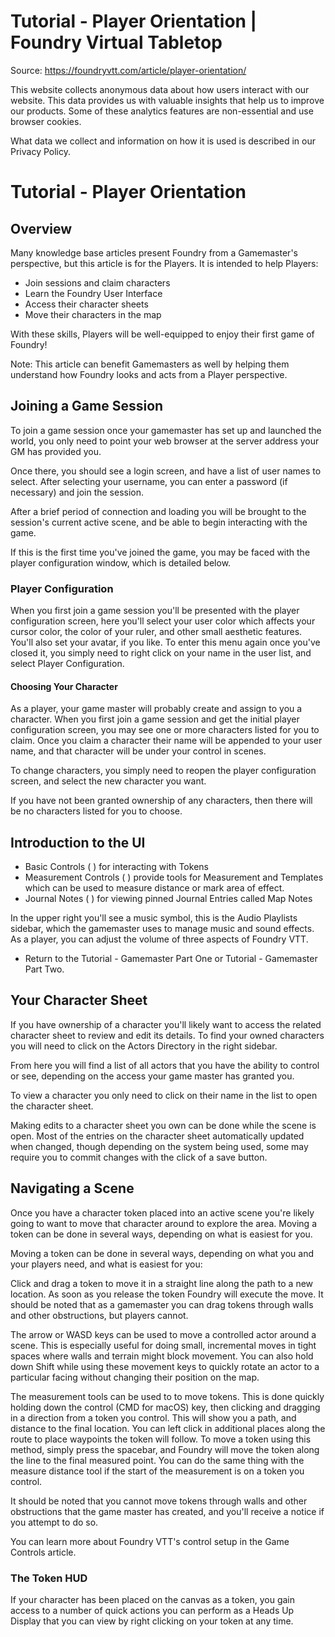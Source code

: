 # Tutorial - Player Orientation | Foundry Virtual Tabletop

Source: https://foundryvtt.com/article/player-orientation/

This website collects anonymous data about how users interact with our website. This data provides us with 
        valuable insights that help us to improve our products. Some of these analytics features are non-essential 
        and use browser cookies.

What data we collect and information on how it is used is described in our 
        Privacy Policy.


# Tutorial - Player Orientation


## 


## Overview

Many knowledge base articles present Foundry from a Gamemaster's perspective, but this article is for the Players. It is intended to help Players:

- Join sessions and claim characters
- Learn the Foundry User Interface
- Access their character sheets
- Move their characters in the map

With these skills, Players will be well-equipped to enjoy their first game of Foundry!

Note: This article can benefit Gamemasters as well by helping them understand how Foundry looks and acts from a Player perspective.


## Joining a Game Session

To join a game session once your gamemaster has set up and launched the world, you only need to point your web browser at the server address your GM has provided you.

Once there, you should see a login screen, and have a list of user names to select. After selecting your username, you can enter a password (if necessary) and join the session.

After a brief period of connection and loading you will be brought to the session's current active scene, and be able to begin interacting with the game.

If this is the first time you've joined the game, you may be faced with the player configuration window, which is detailed below.


### Player Configuration

When you first join a game session you'll be presented with the player configuration screen, here you'll select your user color which affects your cursor color, the color of your ruler, and other small aesthetic features. You'll also set your avatar, if you like. To enter this menu again once you've closed it, you simply need to right click on your name in the user list, and select Player Configuration.


#### Choosing Your Character

As a player, your game master will probably create and assign to you a character. When you first join a game session and get the initial player configuration screen, you may see one or more characters listed for you to claim. Once you claim a character their name will be appended to your user name, and that character will be under your control in scenes.

To change characters, you simply need to reopen the player configuration screen, and select the new character you want.

If you have not been granted ownership of any characters, then there will be no characters listed for you to choose.


## Introduction to the UI

- Basic Controls ( ) for interacting with Tokens
- Measurement Controls ( ) provide tools for Measurement and Templates which can be used to measure distance or mark area of effect.
- Journal Notes ( ) for viewing pinned Journal Entries called Map Notes

In the upper right you'll see a music symbol, this is the Audio Playlists sidebar, which the gamemaster uses to manage music and sound effects. As a player, you can adjust the volume of three aspects of Foundry VTT.

- Return to the Tutorial - Gamemaster Part One or Tutorial - Gamemaster Part Two.


## Your Character Sheet

If you have ownership of a character you'll likely want to access the related character sheet to review and edit its details. To find your owned characters you will need to click on the Actors Directory in the right sidebar.

From here you will find a list of all actors that you have the ability to control or see, depending on the access your game master has granted you.

To view a character you only need to click on their name in the list to open the character sheet.

Making edits to a character sheet you own can be done while the scene is open. Most of the entries on the character sheet automatically updated when changed, though depending on the system being used, some may require you to commit changes with the click of a save button.


## Navigating a Scene

Once you have a character token placed into an active scene you're likely going to want to move that character around to explore the area. Moving a token can be done in several ways, depending on what is easiest for you.

Moving a token can be done in several ways, depending on what you and your players need, and what is easiest for you:

Click and drag a token to move it in a straight line along the path to a new location. As soon as you release the token Foundry will execute the move. It should be noted that as a gamemaster you can drag tokens through walls and other obstructions, but players cannot.

The arrow or WASD keys can be used to move a controlled actor around a scene. This is especially useful for doing small, incremental moves in tight spaces where walls and terrain might block movement. You can also hold down Shift while using these movement keys to quickly rotate an actor to a particular facing without changing their position on the map.

The measurement tools can be used to to move tokens. This is done quickly holding down the control (CMD for macOS) key, then clicking and dragging in a direction from a token you control. This will show you a path, and distance to the final location. You can left click in additional places along the route to place waypoints the token will follow. To move a token using this method, simply press the spacebar, and Foundry will move the token along the line to the final measured point. You can do the same thing with the measure distance tool if the start of the measurement is on a token you control.

It should be noted that you cannot move tokens through walls and other obstructions that the game master has created, and you'll receive a notice if you attempt to do so.

You can learn more about Foundry VTT's control setup in the Game Controls article.


### The Token HUD

If your character has been placed on the canvas as a token, you gain access to a number of quick actions you can perform as a Heads Up Display that you can view by right clicking on your token at any time.


